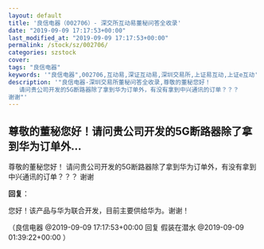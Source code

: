 ```yaml
---
layout: default
title: '良信电器（002706）- 深交所互动易董秘问答全收录'
date: "2019-09-09 17:17:53+00:00"
last_modified_at: "2019-09-09 17:17:53+00:00"
permalink: /stock/sz/002706/
categories: szstock
cover: 
tags: "良信电器"
keywords: '"良信电器",002706,互动易,深证互动易,深圳交易所,上证易互动,上证e互动'
description: '"良信电器-深圳交易所董秘问答全收录,尊敬的董秘您好！
   请问贵公司开发的5G断路器除了拿到华为订单外，有没有拿到中兴通讯的订单？？？
谢谢"'
---
```


## 尊敬的董秘您好！请问贵公司开发的5G断路器除了拿到华为订单外...

尊敬的董秘您好！
   请问贵公司开发的5G断路器除了拿到华为订单外，有没有拿到中兴通讯的订单？？？
谢谢

**回复**：

您好！该产品与华为联合开发，目前主要供给华为。谢谢！ 

（良信电器  @2019-09-09 17:17:53+00:00 回复 假装在潜水  @2019-09-09 01:39:22+00:00 ）

